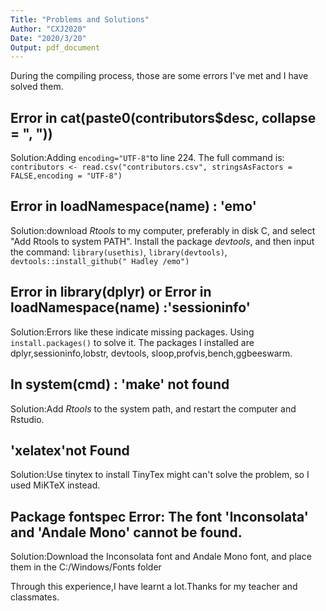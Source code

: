 ```yaml
---
Title: "Problems and Solutions"
Author: "CXJ2020"
Date: "2020/3/20"
Output: pdf_document
---
```

During the compiling process, those are some errors I've met and  I have solved them.

## Error in cat(paste0(contributors$desc, collapse = ", "))

Solution:Adding `encoding="UTF-8"`to line 224.
The full command is: `contributors <- read.csv("contributors.csv", stringsAsFactors = FALSE,encoding = "UTF-8")`

## Error in loadNamespace(name) : 'emo'

Solution:download *Rtools* to my computer, preferably in disk C, and select "Add Rtools to system PATH". Install the package *devtools*, and then input the command: `library(usethis)`, `library(devtools)`, `devtools::install_github(" Hadley /emo")`

## Error in library(dplyr) or Error in loadNamespace(name) :'sessioninfo'

Solution:Errors like these indicate missing packages. Using `install.packages()` to solve it. The packages I installed are dplyr,sessioninfo,lobstr, devtools, sloop,profvis,bench,ggbeeswarm.

## In system(cmd) : 'make' not found

Solution:Add *Rtools* to the system path, and restart the computer and Rstudio.

## 'xelatex'not Found
Solution:Use tinytex to install TinyTex might can't solve the problem, so I used MiKTeX instead.

## Package fontspec Error: The font 'Inconsolata' and 'Andale Mono' cannot be found.
Solution:Download the Inconsolata font and Andale Mono font, and place them in the C:/Windows/Fonts folder

Through this experience,I have learnt a lot.Thanks for my teacher and classmates.
